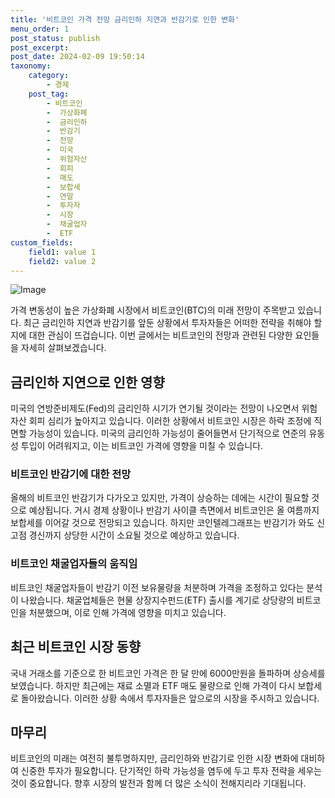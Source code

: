 ```yaml
---
title: '비트코인 가격 전망 금리인하 지연과 반감기로 인한 변화'
menu_order: 1
post_status: publish
post_excerpt: 
post_date: 2024-02-09 19:50:14
taxonomy:
    category:
        - 경제
    post_tag:
        - 비트코인
        -  가상화폐
        -  금리인하
        -  반감기
        -  전망
        -  미국
        -  위험자산
        -  회피
        -  매도
        -  보합세
        -  연말
        -  투자자
        -  시장
        -  채굴업자
        -  ETF
custom_fields:
    field1: value 1
    field2: value 2
---
```


![Image](https://imgnews.pstatic.net/image/648/2024/02/09/0000023235_001_20240209100001753.jpg?type=w647)

가격 변동성이 높은 가상화폐 시장에서 비트코인(BTC)의 미래 전망이 주목받고 있습니다. 최근 금리인하 지연과 반감기를 앞둔 상황에서 투자자들은 어떠한 전략을 취해야 할지에 대한 관심이 뜨겁습니다. 이번 글에서는 비트코인의 전망과 관련된 다양한 요인들을 자세히 살펴보겠습니다.
## 금리인하 지연으로 인한 영향
미국의 연방준비제도(Fed)의 금리인하 시기가 연기될 것이라는 전망이 나오면서 위험자산 회피 심리가 높아지고 있습니다. 이러한 상황에서 비트코인 시장은 하락 조정에 직면할 가능성이 있습니다. 미국의 금리인하 가능성이 줄어들면서 단기적으로 연준의 유동성 투입이 어려워지고, 이는 비트코인 가격에 영향을 미칠 수 있습니다.
### 비트코인 반감기에 대한 전망
올해의 비트코인 반감기가 다가오고 있지만, 가격이 상승하는 데에는 시간이 필요할 것으로 예상됩니다. 거시 경제 상황이나 반감기 사이클 측면에서 비트코인은 올 여름까지 보합세를 이어갈 것으로 전망되고 있습니다. 하지만 코인텔레그래프는 반감기가 와도 신고점 경신까지 상당한 시간이 소요될 것으로 예상하고 있습니다.
### 비트코인 채굴업자들의 움직임
비트코인 채굴업자들이 반감기 이전 보유물량을 처분하며 가격을 조정하고 있다는 분석이 나왔습니다. 채굴업체들은 현물 상장지수펀드(ETF) 출시를 계기로 상당량의 비트코인을 처분했으며, 이로 인해 가격에 영향을 미치고 있습니다.
## 최근 비트코인 시장 동향
국내 거래소를 기준으로 한 비트코인 가격은 한 달 만에 6000만원을 돌파하며 상승세를 보였습니다. 하지만 최근에는 재료 소멸과 ETF 매도 물량으로 인해 가격이 다시 보합세로 돌아왔습니다. 이러한 상황 속에서 투자자들은 앞으로의 시장을 주시하고 있습니다.
## 마무리
비트코인의 미래는 여전히 불투명하지만, 금리인하와 반감기로 인한 시장 변화에 대비하여 신중한 투자가 필요합니다. 단기적인 하락 가능성을 염두에 두고 투자 전략을 세우는 것이 중요합니다. 향후 시장의 발전과 함께 더 많은 소식이 전해지리라 기대됩니다.

